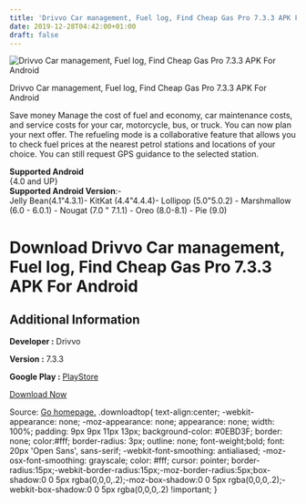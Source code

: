 ```yaml
---
title: 'Drivvo Car management, Fuel log, Find Cheap Gas Pro 7.3.3 APK For Android'
date: 2019-12-28T04:42:00+01:00
draft: false
---
```


![Drivvo Car management, Fuel log, Find Cheap Gas Pro 7.3.3 APK For Android](https://i0.wp.com/apkhome.net/wp-content/uploads/2019/11/Drivvo-Car-management-Fuel-log-Find-Cheap-Gas-Pro-7.3.3.png "Drivvo Car management, Fuel log, Find Cheap Gas Pro 7.3.3 APK For Android")

  

Drivvo Car management, Fuel log, Find Cheap Gas Pro 7.3.3 APK For Android

Save money Manage the cost of fuel and economy, car maintenance costs, and service costs for your car, motorcycle, bus, or truck. You can now plan your next offer. The refueling mode is a collaborative feature that allows you to check fuel prices at the nearest petrol stations and locations of your choice. You can still request GPS guidance to the selected station.

**Supported Android**  
{4.0 and UP}  
**Supported Android Version**:-  
Jelly Bean(4.1"4.3.1)- KitKat (4.4"4.4.4)- Lollipop (5.0"5.0.2) - Marshmallow (6.0 - 6.0.1) - Nougat (7.0 " 7.1.1) - Oreo (8.0-8.1) - Pie (9.0)

Download Drivvo Car management, Fuel log, Find Cheap Gas Pro 7.3.3 APK For Android
==================================================================================

Additional Information
----------------------

**Developer :** Drivvo

**Version :** 7.3.3

**Google Play :** [PlayStore](https://play.google.com/store/apps/details?id=br.com.ctncardoso.ctncar)

  

[Download Now](https://store4app.co/post/drivvo-car-management-fuel-log-find-cheap-gas-pro-7-3-3-apk-for-android_1574094834)

  
Source: [Go homepage.](https://store4app.co/post/drivvo-car-management-fuel-log-find-cheap-gas-pro-7-3-3-apk-for-android_1574094834) .downloadtop{ text-align:center; -webkit-appearance: none; -moz-appearance: none; appearance: none; width: 100%; padding: 9px 9px 11px 13px; background-color: #0EBD3F; border: none; color:#fff; border-radius: 3px; outline: none; font-weight;bold; font: 20px 'Open Sans', sans-serif; -webkit-font-smoothing: antialiased; -moz-osx-font-smoothing: grayscale; color: #fff; cursor: pointer; border-radius:15px;-webkit-border-radius:15px;-moz-border-radius:5px;box-shadow:0 0 5px rgba(0,0,0,.2);-moz-box-shadow:0 0 5px rgba(0,0,0,.2);-webkit-box-shadow:0 0 5px rgba(0,0,0,.2) !important; }